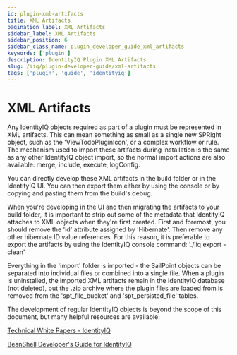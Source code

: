 ```yaml
---
id: plugin-xml-artifacts
title: XML Artifacts
pagination_label: XML Artifacts
sidebar_label: XML Artifacts
sidebar_position: 6
sidebar_class_name: plugin_developer_guide_xml_artifacts
keywords: ['plugin']
description: IdentityIQ Plugin XML Artifacts
slug: /iiq/plugin-developer-guide/xml-artifacts
tags: ['plugin', 'guide', 'identityiq']
---
```


# XML Artifacts

Any IdentityIQ objects required as part of a plugin must be represented in XML artifacts. This can mean something as small as a single new SPRight object, such as the 'ViewTodoPluginIcon', or a complex workflow or rule. The mechanism used to import these artifacts during installation is the same as any other IdentityIQ object import, so the normal import actions are also available: merge, include, execute, logConfig.

You can directly develop these XML artifacts in the build folder or in the IdentityIQ UI. You can then export them either by using the console or by copying and pasting them from the build's debug.

When you're developing in the UI and then migrating the artifacts to your build folder, it is important to strip out some of the metadata that IdentityIQ attaches to XML objects when they're first created. First and foremost, you should remove the 'id' attribute assigned by 'Hibernate'. Then remove any other hibernate ID value references. For this reason, it is preferable to export the artifacts by using the IdentityIQ console command: './iiq export -clean'

Everything in the 'import' folder is imported - the SailPoint objects can be separated into individual files or combined into a single file. When a plugin is uninstalled, the imported XML artifacts remain in the IdentityIQ database (not deleted), but the .zip archive where the plugin files are loaded from is removed from the 'spt_file_bucket' and 'spt_persisted_file' tables.

The development of regular IdentityIQ objects is beyond the scope of this document, but many helpful resources are available:

[Technical White Papers - IdentityIQ](https://community.sailpoint.com/space/2068)

[BeanShell Developer's Guide for IdentityIQ](https://community.sailpoint.com/docs/DOC-3375)
